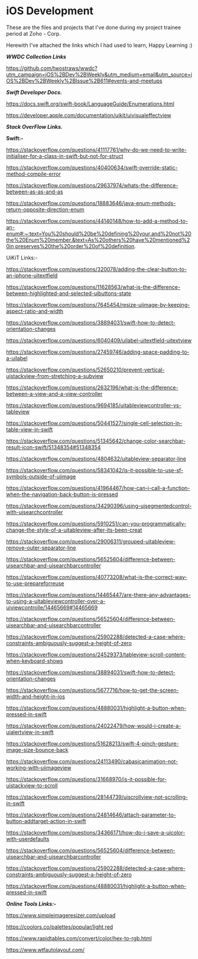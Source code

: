 # iOS Development
These are the files and projects that I've done during my project trainee period at Zoho - Corp.

Herewith I've attached the links which I had used to learn, Happy Learning :)

***WWDC Collection Links***

https://github.com/twostraws/wwdc?utm_campaign=iOS%2BDev%2BWeekly&utm_medium=email&utm_source=iOS%2BDev%2BWeekly%2BIssue%2B611#events-and-meetups

***Swift Developer Docs.***

https://docs.swift.org/swift-book/LanguageGuide/Enumerations.html

https://developer.apple.com/documentation/uikit/uivisualeffectview

***Stack OverFlow Links.***

**Swift:-**

https://stackoverflow.com/questions/41117761/why-do-we-need-to-write-initialiser-for-a-class-in-swift-but-not-for-struct

https://stackoverflow.com/questions/40400634/swift-override-static-method-compile-error

https://stackoverflow.com/questions/29637974/whats-the-difference-between-as-as-and-as

https://stackoverflow.com/questions/18883646/java-enum-methods-return-opposite-direction-enum

https://stackoverflow.com/questions/44140148/how-to-add-a-method-to-an-enum#:~:text=You%20should%20be%20defining%20your,and%20not%20the%20Enum%20member.&text=As%20others%20have%20mentioned%20in,preserves%20the%20order%20of%20definition.

UiKiT Links:-

https://stackoverflow.com/questions/320078/adding-the-clear-button-to-an-iphone-uitextfield

https://stackoverflow.com/questions/11628563/what-is-the-difference-between-highlighted-and-selected-uibuttons-state

https://stackoverflow.com/questions/7645454/resize-uiimage-by-keeping-aspect-ratio-and-width

https://stackoverflow.com/questions/38894031/swift-how-to-detect-orientation-changes

https://stackoverflow.com/questions/6040409/uilabel-uitextfield-uitextview

https://stackoverflow.com/questions/27459746/adding-space-padding-to-a-uilabel

https://stackoverflow.com/questions/52650210/prevent-vertical-uistackview-from-stretching-a-subview

https://stackoverflow.com/questions/2632196/what-is-the-difference-between-a-view-and-a-view-controller

https://stackoverflow.com/questions/9694185/uitableviewcontroller-vs-tableview

https://stackoverflow.com/questions/50441527/single-cell-selection-in-table-view-in-swift

https://stackoverflow.com/questions/51345642/change-color-searchbar-result-icon-swift/51348354#51348354

https://stackoverflow.com/questions/4804632/uitableview-separator-line

https://stackoverflow.com/questions/58341042/is-it-possible-to-use-sf-symbols-outside-of-uiimage

https://stackoverflow.com/questions/41964467/how-can-i-call-a-function-when-the-navigation-back-button-is-pressed

https://stackoverflow.com/questions/34290396/using-uisegmentedcontrol-with-uisearchcontroller

https://stackoverflow.com/questions/5910251/can-you-programmatically-change-the-style-of-a-uitableview-after-its-been-creat

https://stackoverflow.com/questions/29006311/grouped-uitableview-remove-outer-separator-line

https://stackoverflow.com/questions/56525604/difference-between-uisearchbar-and-uisearchbarcontroller

https://stackoverflow.com/questions/40773208/what-is-the-correct-way-to-use-prepareforreuse

https://stackoverflow.com/questions/14465447/are-there-any-advantages-to-using-a-uitableviewcontroller-over-a-uiviewcontrolle/14465669#14465669

https://stackoverflow.com/questions/56525604/difference-between-uisearchbar-and-uisearchbarcontroller

https://stackoverflow.com/questions/25902288/detected-a-case-where-constraints-ambiguously-suggest-a-height-of-zero

https://stackoverflow.com/questions/24529373/tableview-scroll-content-when-keyboard-shows

https://stackoverflow.com/questions/38894031/swift-how-to-detect-orientation-changes

https://stackoverflow.com/questions/5677716/how-to-get-the-screen-width-and-height-in-ios

https://stackoverflow.com/questions/48880031/highlight-a-button-when-pressed-in-swift

https://stackoverflow.com/questions/24022479/how-would-i-create-a-uialertview-in-swift

https://stackoverflow.com/questions/51628213/swift-4-pinch-gesture-image-size-bounce-back

https://stackoverflow.com/questions/24113490/cabasicanimation-not-working-with-uiimageview

https://stackoverflow.com/questions/31668970/is-it-possible-for-uistackview-to-scroll

https://stackoverflow.com/questions/28144739/uiscrollview-not-scrolling-in-swift

https://stackoverflow.com/questions/24814646/attach-parameter-to-button-addtarget-action-in-swift

https://stackoverflow.com/questions/34366171/how-do-i-save-a-uicolor-with-userdefaults

https://stackoverflow.com/questions/56525604/difference-between-uisearchbar-and-uisearchbarcontroller

https://stackoverflow.com/questions/25902288/detected-a-case-where-constraints-ambiguously-suggest-a-height-of-zero

https://stackoverflow.com/questions/48880031/highlight-a-button-when-pressed-in-swift

***Online Tools Links:-***

https://www.simpleimageresizer.com/upload

https://coolors.co/palettes/popular/light,red

https://www.rapidtables.com/convert/color/hex-to-rgb.html

https://www.wtfautolayout.com/
